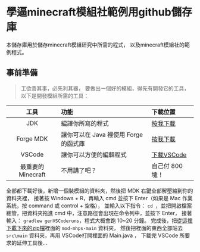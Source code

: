 # 學逼minecraft模組社範例用github儲存庫
本儲存庫用於儲存minecraft模組研究中所需的程式，
以及minecraft模組社的範例程式。
## 事前準備
> 工欲善其事，必先利其器，
> 要做出一個好的模組，得先有開發它的工具，
> 以下是開發模組所需的工具：

工具 | 功能 | 下載位置
:----: | :------------ | :----------------------
JDK    | 編譯你所寫的程式 | [按我下載](https://www.java.com/zh-TW/download/)
Forge MDK | 讓你可以在 Java 裡使用 Forge 的函式庫 | [按我下載](https://adfoc.us/serve/sitelinks/?id=271228&url=https://maven.minecraftforge.net/net/minecraftforge/forge/1.18.1-39.0.79/forge-1.18.1-39.0.79-mdk.zip)
VSCode | 讓你可以方便的編輯程式 | [下載VSCode](https://code.visualstudio.com/Download)
最重要的 Minecraft | 不用講了吧？ | 自己付 800 塊！

全部都下載好後，新增一個裝模組的資料夾，然後把 MDK 右鍵全部解壓縮到你的資料夾裡，
接著按 Windows + R，再輸入 cmd 並按下 Enter（如果是 Mac 作業系統，按 command 或 control + 空格），
並輸入以下指令：
`cd `，並把開啟檔案總管，把資料夾拖進 cmd 中，注意路徑會出現在命令列中，並按下 Enter，
接著輸入：
`gradlew genVSCoderuns`，程式大概會跑 10~20 分鐘。
完成後，把[從這裡下載下來的zip檔](https://github.com/mm-news/mod-mhps/archive/refs/heads/main.zip)裡面的 `mod-mhps-main` 資料夾，
然後把裡面的東西全部貼去 `src\main` 資料夾，再用 VSCode打開裡面的 Main.java ，
下載完 VSCode 所要求的延伸工具後...
